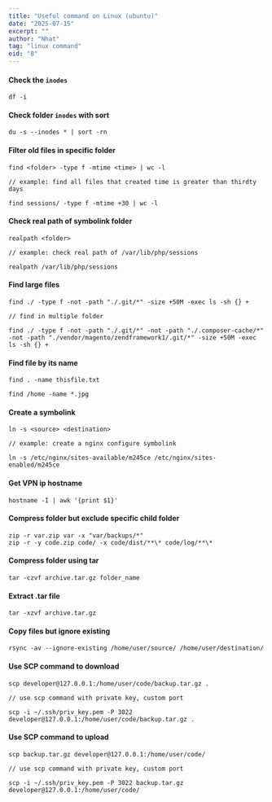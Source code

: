 ```yaml
---
title: "Useful command on Linux (ubuntu)"
date: "2025-07-15"
excerpt: ""
author: "Nhat"
tag: "linux command"
eid: "8"
---
```


#### Check the `inodes`

```
df -i
```

#### Check folder `inodes` with sort

```
du -s --inodes * | sort -rn
```

#### Filter old files in specific folder

```
find <folder> -type f -mtime <time> | wc -l

// example: find all files that created time is greater than thirdty days 

find sessions/ -type f -mtime +30 | wc -l
```

#### Check real path of symbolink folder

```
realpath <folder>

// example: check real path of /var/lib/php/sessions

realpath /var/lib/php/sessions

```

#### Find large files

```
find ./ -type f -not -path "./.git/*" -size +50M -exec ls -sh {} +

// find in multiple folder

find ./ -type f -not -path "./.git/*" -not -path "./.composer-cache/*" -not -path "./vendor/magento/zendframework1/.git/*" -size +50M -exec ls -sh {} +

```

#### Find file by its name

```
find . -name thisfile.txt

find /home -name *.jpg
```

#### Create a symbolink

```
ln -s <source> <destination>

// example: create a nginx configure symbolink 

ln -s /etc/nginx/sites-available/m245ce /etc/nginx/sites-enabled/m245ce
```

#### Get VPN ip hostname

```
hostname -I | awk '{print $1}'
```

#### Compress folder but exclude specific child folder

```
zip -r var.zip var -x "var/backups/*"
zip -r -y code.zip code/ -x code/dist/**\* code/log/**\*
```

#### Compress folder using tar

```
tar -czvf archive.tar.gz folder_name
```

#### Extract .tar file

```
tar -xzvf archive.tar.gz
```

#### Copy files but ignore existing

```
rsync -av --ignore-existing /home/user/source/ /home/user/destination/
```

#### Use SCP command to download

```
scp developer@127.0.0.1:/home/user/code/backup.tar.gz .

// use scp command with private key, custom port

scp -i ~/.ssh/priv_key.pem -P 3022 developer@127.0.0.1:/home/user/code/backup.tar.gz .
```

#### Use SCP command to upload

```
scp backup.tar.gz developer@127.0.0.1:/home/user/code/

// use scp command with private key, custom port

scp -i ~/.ssh/priv_key.pem -P 3022 backup.tar.gz developer@127.0.0.1:/home/user/code/
```
